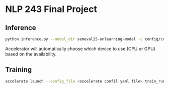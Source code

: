 # NLP 243 Final Project

## Inference

```bash
python inference.py --model_dir semeval25-unlearning-model -c config/config.json
```

Accelerator will automatically choose which device to use (CPU or GPU) based on the availability.

## Training

```bash
accelerate launch --config_file <accelerate confil yaml file> train_run.py -c <config file> -n <experiment name> -p <print frequency>
```
